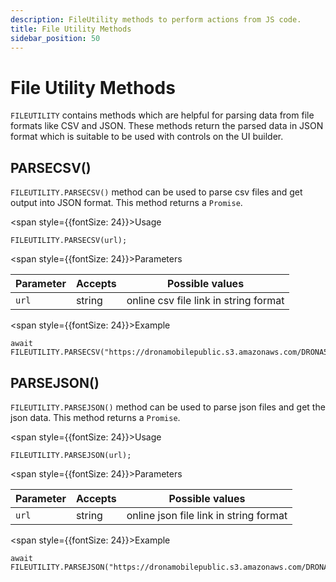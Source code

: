 ```yaml
---
description: FileUtility methods to perform actions from JS code.
title: File Utility Methods
sidebar_position: 50
---
```


# File Utility Methods

`FILEUTILITY` contains methods which are helpful for parsing data from file formats like CSV and JSON. These methods return the parsed data in JSON format which is suitable to be used with controls on the UI builder.

## PARSECSV()

`FILEUTILITY.PARSECSV()` method can be used to parse csv files and get output into JSON format. This method returns a `Promise`.

<span style={{fontSize: 24}}>Usage</span>

```
FILEUTILITY.PARSECSV(url);
```

<span style={{fontSize: 24}}>Parameters</span>

| Parameter   | Accepts | Possible values                                   |
|-------------|---------|---------------------------------------------------|
| `url`      | string  | online csv file link in string format              |


<span style={{fontSize: 24}}>Example</span>

```
await FILEUTILITY.PARSECSV("https://dronamobilepublic.s3.amazonaws.com/DRONA5_Team19020/content/app/images/UiFhDLxjT5.csv");
```

## PARSEJSON()

`FILEUTILITY.PARSEJSON()` method can be used to parse json files and get the json data. This method returns a `Promise`.

<span style={{fontSize: 24}}>Usage</span>

```
FILEUTILITY.PARSEJSON(url);
```

<span style={{fontSize: 24}}>Parameters</span>

| Parameter   | Accepts | Possible values                                   |
|-------------|---------|---------------------------------------------------|
| `url`      | string  | online json file link in string format             |


<span style={{fontSize: 24}}>Example</span>

```
await FILEUTILITY.PARSEJSON("https://dronamobilepublic.s3.amazonaws.com/DRONA5_Team19020/content/app/images/9bKKOHYvD6.json");
```